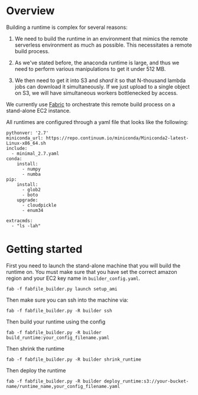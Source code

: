 
# Overview

Building a runtime is complex for several reasons:

1. We need to build the runtime in an environment that mimics the
remote serverless environment as much as possible. This necessitates
a remote build process. 

2. As we've stated before, the anaconda runtime is large, and thus
we need to perform various manipulations to get it under 512 MB. 

3. We then need to get it into S3 and *shard* it so that N-thousand
lambda jobs can download it simultaneously. If we just upload
to a single object on S3, we will have simultaneous workers
bottlenecked by access. 

We currently use [Fabric](http://www.fabfile.org/ ) to orchestrate
this remote build process on a stand-alone EC2 instance. 

All runtimes are configured through a yaml file that looks 
like the following:

```
pythonver: '2.7'
miniconda_url: https://repo.continuum.io/miniconda/Miniconda2-latest-Linux-x86_64.sh
include:
  - minimal_2.7.yaml
conda:
    install:
      - numpy
      - numba
pip:
    install:
      - glob2
      - boto
    upgrade:
      - cloudpickle
      - enum34

extracmds:
  - "ls -lah"
```


# Getting started

First you need to launch the stand-alone machine that you will build
the runtime on. You must make sure that you have set the correct
amazon region and your EC2 key name in `builder_config.yaml`. 


```
fab -f fabfile_builder.py launch setup_ami
```

Then make sure you can ssh into the machine via:
```
fab -f fabfile_builder.py -R builder ssh
```

Then build your runtime using the config 
```
fab -f fabfile_builder.py -R builder build_runtime:your_config_filename.yaml
```

Then shrink the runtime
```
fab -f fabfile_builder.py -R builder shrink_runtime
```

Then deploy the runtime
```
fab -f fabfile_builder.py -R builder deploy_runtime:s3://your-bucket-name/runtime_name,your_config_filename.yaml
```

